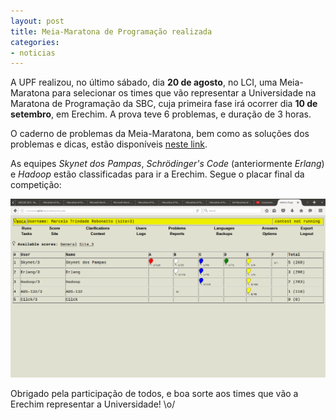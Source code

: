```yaml
---
layout: post
title: Meia-Maratona de Programação realizada
categories:
- noticias
---
```


A UPF realizou, no último sábado, dia **20 de agosto**, no LCI, 
uma Meia-Maratona para selecionar os times que vão representar a 
Universidade na Maratona de Programação da SBC, cuja primeira fase 
irá ocorrer dia **10 de setembro**, em Erechim. A prova teve 6 problemas, e duração de 3 horas.

O caderno de problemas da Meia-Maratona, bem como as soluções dos problemas e dicas, estão disponíveis [neste link]( https://www.dropbox.com/sh/vdm97z8bh207o0q/AABkJIin6nLbjIfcoqvNRWXfa/Clube2016/MeiaMaratonaUPF?dl=0).

As equipes _Skynet dos Pampas_, _Schrödinger's Code_ (anteriormente _Erlang_) e _Hadoop_ estão classificadas para ir a Erechim. 
Segue o placar final da competição:

![Placar Final da Meia-Maratona UPF 2016](/images/placarFinal-MeiaMaratonaUPF2016.png "Placar Final da Meia-Maratona UPF 2016")

Obrigado pela participação de todos, e boa sorte aos times que vão a Erechim representar a Universidade! \o/
